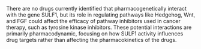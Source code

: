There are no drugs currently identified that pharmacogenetically interact with the gene SULF1, but its role in regulating pathways like Hedgehog, Wnt, and FGF could affect the efficacy of pathway inhibitors used in cancer therapy, such as tyrosine kinase inhibitors. These potential interactions are primarily pharmacodynamic, focusing on how SULF1 activity influences drug targets rather than affecting the pharmacokinetics of the drugs.